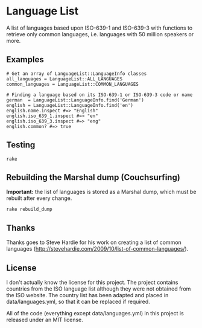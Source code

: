# Language List

A list of languages based upon ISO-639-1 and ISO-639-3 with functions to retrieve only common languages, i.e. languages with 50 million speakers or more.

## Examples

    # Get an array of LanguageList::LanguageInfo classes
    all_languages = LanguageList::ALL_LANGUAGES
    common_languages = LanguageList::COMMON_LANGUAGES
    
    # Finding a language based on its ISO-639-1 or ISO-639-3 code or name
    german  = LanguageList::LanguageInfo.find('German')
    english = LanguageList::LanguageInfo.find('en')
    english.name.inspect #=> "English"
    english.iso_639_1.inspect #=> "en"
    english.iso_639_3.inspect #=> "eng"
    english.common? #=> true

## Testing

    rake

## Rebuilding the Marshal dump (Couchsurfing)

__Important:__ the list of languages is stored as a Marshal dump, which must be rebuilt after every change.

    rake rebuild_dump

## Thanks

Thanks goes to Steve Hardie for his work on creating a list of common languages (http://stevehardie.com/2009/10/list-of-common-languages/).

## License

I don't actually know the license for this project. The project contains countries from the ISO language list although they were not obtained from the ISO website. The country list has been adapted and placed in data/languages.yml, so that it can be replaced if required.

All of the code (everything except data/languages.yml) in this project is released under an MIT license.
